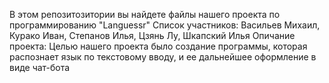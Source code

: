 В этом репозитозитории вы найдете файлы нашего проекта по программированию "Languessr"
Список участников: Васильев Михаил, Курако Иван, Степанов Илья, Цзянь Лу, Шкапский Илья
Опичание проекта: Целью нашего проекта было создание программы, которая распознает язык по текстовому вводу, и ее дальнейшее оформление в виде чат-бота

